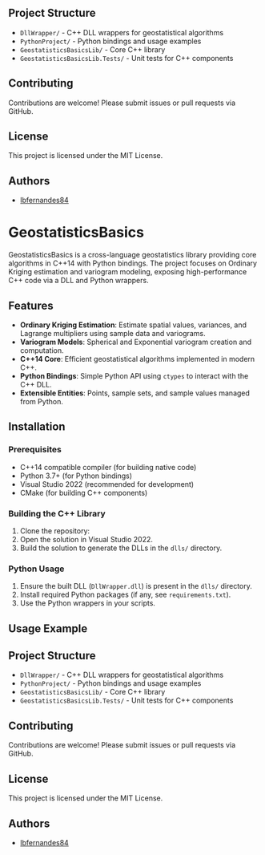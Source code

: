 
## Project Structure

- `DllWrapper/` - C++ DLL wrappers for geostatistical algorithms
- `PythonProject/` - Python bindings and usage examples
- `GeostatisticsBasicsLib/` - Core C++ library
- `GeostatisticsBasicsLib.Tests/` - Unit tests for C++ components

## Contributing

Contributions are welcome! Please submit issues or pull requests via GitHub.

## License

This project is licensed under the MIT License.

## Authors

- [lbfernandes84](https://github.com/lbfernandes84)

# GeostatisticsBasics

GeostatisticsBasics is a cross-language geostatistics library providing core algorithms in C++14 with Python bindings. The project focuses on Ordinary Kriging estimation and variogram modeling, exposing high-performance C++ code via a DLL and Python wrappers.

## Features

- **Ordinary Kriging Estimation**: Estimate spatial values, variances, and Lagrange multipliers using sample data and variograms.
- **Variogram Models**: Spherical and Exponential variogram creation and computation.
- **C++14 Core**: Efficient geostatistical algorithms implemented in modern C++.
- **Python Bindings**: Simple Python API using `ctypes` to interact with the C++ DLL.
- **Extensible Entities**: Points, sample sets, and sample values managed from Python.

## Installation

### Prerequisites

- C++14 compatible compiler (for building native code)
- Python 3.7+ (for Python bindings)
- Visual Studio 2022 (recommended for development)
- CMake (for building C++ components)

### Building the C++ Library

1. Clone the repository:
2. Open the solution in Visual Studio 2022.
3. Build the solution to generate the DLLs in the `dlls/` directory.

### Python Usage

1. Ensure the built DLL (`DllWrapper.dll`) is present in the `dlls/` directory.
2. Install required Python packages (if any, see `requirements.txt`).
3. Use the Python wrappers in your scripts.

## Usage Example


## Project Structure

- `DllWrapper/` - C++ DLL wrappers for geostatistical algorithms
- `PythonProject/` - Python bindings and usage examples
- `GeostatisticsBasicsLib/` - Core C++ library
- `GeostatisticsBasicsLib.Tests/` - Unit tests for C++ components

## Contributing

Contributions are welcome! Please submit issues or pull requests via GitHub.

## License

This project is licensed under the MIT License.

## Authors

- [lbfernandes84](https://github.com/lbfernandes84)
